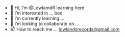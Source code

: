 - 👋 Hi, I’m @LowlamdR learning here
- 👀 I’m interested in ... bed
- 🌱 I’m currently learning ...
- 💞️ I’m looking to collaborate on ...
- 📫 How to reach me ...
lowlandsrecords@gmail.com
<!---e
LowlamdsR/LowlamdsR is a ✨ special ✨ repository because its `README.md` (this file) appears on your GitHub profile.
You can click the Preview link to take a look at your changes.
--->
